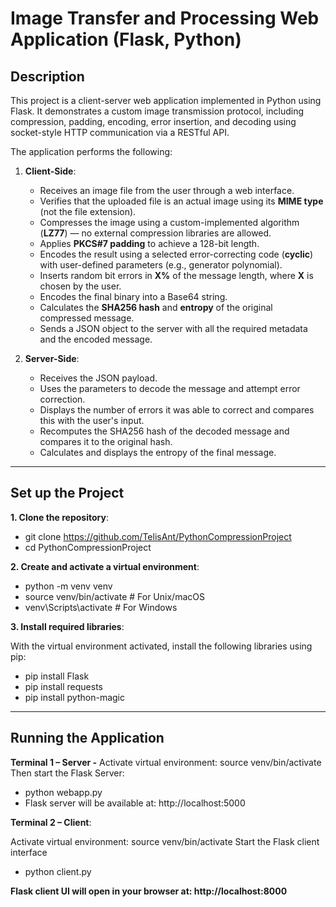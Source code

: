 # Image Transfer and Processing Web Application (Flask, Python)

## Description

This project is a client-server web application implemented in Python using Flask. It demonstrates a custom image transmission protocol, including compression, padding, encoding, error insertion, and decoding using socket-style HTTP communication via a RESTful API.

The application performs the following:

1. **Client-Side**:
    - Receives an image file from the user through a web interface.
    - Verifies that the uploaded file is an actual image using its **MIME type** (not the file extension).
    - Compresses the image using a custom-implemented algorithm (**LZ77**) — no external compression libraries are allowed.
    - Applies **PKCS#7 padding** to achieve a 128-bit length.
    - Encodes the result using a selected error-correcting code (**cyclic**) with user-defined parameters (e.g., generator polynomial).
    - Inserts random bit errors in **X%** of the message length, where **X** is chosen by the user.
    - Encodes the final binary into a Base64 string.
    - Calculates the **SHA256 hash** and **entropy** of the original compressed message.
    - Sends a JSON object to the server with all the required metadata and the encoded message.

2. **Server-Side**:
    - Receives the JSON payload.
    - Uses the parameters to decode the message and attempt error correction.
    - Displays the number of errors it was able to correct and compares this with the user's input.
    - Recomputes the SHA256 hash of the decoded message and compares it to the original hash.
    - Calculates and displays the entropy of the final message.

---

## Set up the Project
**1. Clone the repository**: 

  - git clone https://github.com/TelisAnt/PythonCompressionProject
  - cd PythonCompressionProject

**2. Create and activate a virtual environment**:

  - python -m venv venv
  - source venv/bin/activate  # For Unix/macOS
  - venv\Scripts\activate     # For Windows

**3. Install required libraries**:

With the virtual environment activated, install the following libraries using pip:
 - pip install Flask
 - pip install requests
 - pip install python-magic

---

## Running the Application
 **Terminal 1 – Server -**
 Activate virtual environment: source venv/bin/activate
 Then start the Flask Server:

 - python webapp.py
 - Flask server will be available at: http://localhost:5000

**Terminal 2 – Client**:

 Activate virtual environment: source venv/bin/activate
 Start the Flask client interface
 - python client.py
 
**Flask client UI will open in your browser at: http://localhost:8000**
